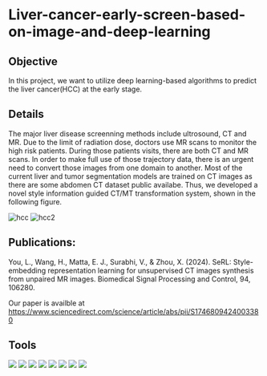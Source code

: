 # Liver-cancer-early-screen-based-on-image-and-deep-learning

## Objective
In this project, we want to utilize deep learning-based algorithms to predict the liver cancer(HCC) at the early stage.

## Details
The major liver disease screenning methods include ultrosound, CT and MR. Due to the limit of radiation dose, doctors use MR scans to monitor the high risk patients. During those patients visits, there are both CT and MR scans. In order to make full use of those trajectory data, there is an urgent need to convert those images from one domain to another. Most of the current liver and tumor segmentation models are trained on CT images as there are some abdomen CT dataset public availabe. Thus, we developed a novel style information guided CT/MT transformation system, shown in the following figure. 

![hcc](https://github.com/user-attachments/assets/569c6653-029a-4aba-9b88-d4803aed58ef)
![hcc2](https://github.com/user-attachments/assets/6cffcf85-9bc3-4865-802d-940017af54e1)

## Publications:
You, L., Wang, H., Matta, E. J., Surabhi, V., & Zhou, X. (2024). SeRL: Style-embedding representation learning for unsupervised CT images synthesis from unpaired MR images. Biomedical Signal Processing and Control, 94, 106280.


Our paper is availble at https://www.sciencedirect.com/science/article/abs/pii/S1746809424003380

## Tools
<img src="https://img.shields.io/badge/-Tensorflow-4D4D4D?&style=for-the-badge&logo=CompTIA&logoColor=white" />
<img src="https://img.shields.io/badge/-OpenCV-006400?&style=for-the-badge&logoColor=white" />
<img src="https://img.shields.io/badge/-Keras-000080?&style=for-the-badge&logoColor=white" />
<img src="https://img.shields.io/badge/-CycleGAN-3776ab?&style=for-the-badge&logo=python&logoColor=white" />
<img src="https://img.shields.io/badge/-StyleLearning-EF5350?&style=for-the-badge&logo=tensorflow&logoColor=white" />
<img src="https://img.shields.io/badge/-data clearn and preprocessing-EE7600?&style=for-the-badge&logo=pytorch&logoColor=white" />
<img src="https://img.shields.io/badge/-Generative AI-0097A7?&style=for-the-badge&logo=postgresql&logoColor=white" />
<img src="https://img.shields.io/badge/-Git-F05032?&style=for-the-badge&logo=git&logoColor=white" />
